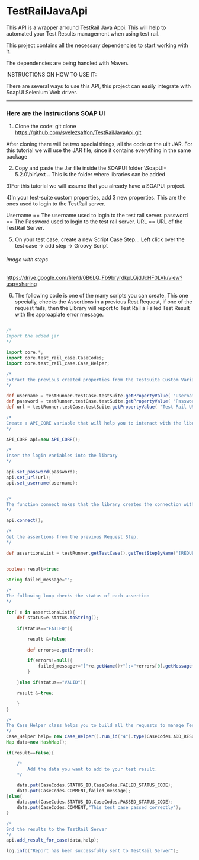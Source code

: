 # TestRailJavaApi

This API is a wrapper arround TestRail Java Appi. This will help to automated your Test Results management when using test rail.

This project contains all the  necessary dependencies to start working with it.


The dependencies are being handled with Maven.

INSTRUCTIONS ON HOW TO USE IT:

There are several ways to use this API, this project can easily integrate with SoapUI Selenium Web driver.

---

### Here are the instructions SOAP UI

1) Clone the code:
git clone https://github.com/svelezsaffon/TestRailJavaApi.git

After cloning there will be two special things, all the code or the uilt JAR. For this tutorial we will use the JAR file, since it contains everything in the same package

2) Copy and paste the Jar file inside the SOAPUI folder \SoapUI-5.2.0\bin\ext .. This is the folder where libraries can be added

3)For this tutorial we will assume that you already have a SOAPUI project.

4)In your test-suite custom properties, add 3 new properties. This are the ones used to login to the TestRail server.

Username == The username used to login to the test rail server.
password == The Password used to login to the test rail server.
URL      == URL of the TestRail Server.

5) On your test case, create a new Script Case Step... Left click over the test case -> add step -> Groovy Script

###### Image with steps
https://drive.google.com/file/d/0B6LQ_Fb9bryrdkpLQjdJcHF0LVk/view?usp=sharing

6) The following code is one of the many scripts you can create. This one specially, checks the Assertions in a previous Rest Request, if one of the request fails, then the Library will report to Test Rail a Failed Test Result with the approapiate error message.

```groovy

/*
Import the added jar
*/

import core.*;
import core.test_rail_case.CaseCodes;
import core.test_rail_case.Case_Helper;

/*
Extract the previous created properties from the TestSuite Custom Variables
*/

def username = testRunner.testCase.testSuite.getPropertyValue( "Username" );
def password = testRunner.testCase.testSuite.getPropertyValue( "Password" );
def url = testRunner.testCase.testSuite.getPropertyValue( "Test Rail URL" )

/*
Create a API_CORE variable that will help you to interact with the library
*/

API_CORE api=new API_CORE();

/*
Inser the login variables into the library
*/

api.set_password(password);
api.set_url(url);
api.set_username(username);


/*
The function connect makes that the library creates the connection with the Test-Rail Server. This function must be called, if not all other methods will throw an Exception
*/

api.connect();

/*
Get the assertions from the previous Request Step.
*/

def assertionsList = testRunner.getTestCase().getTestStepByName("[REQUEST STEP NAME]").getAssertionList();


boolean result=true;

String failed_message="";

/*
The following loop checks the status of each assertion
*/

for( e in assertionsList){
    def status=e.status.toString();

    if(status=="FAILED"){

 		result &=false;

		def errors=e.getErrors();

		if(errors!=null){
			failed_message+="["+e.getName()+"]:="+errors[0].getMessage()+"\n";
		}

    }else if(status=="VALID"){

	result &=true;

    }
}

/*
The Case_Helper class helps you to build all the requests to manage Test Cases. Check the CAse_Help Class on the source code
*/
Case_Helper help= new Case_Helper().run_id("4").type(CaseCodes.ADD_RESULTS_TYPE).case_id("3");
Map data=new HashMap();

if(result==false){

    /*
        Add the data you want to add to your test result.
    */

	data.put(CaseCodes.STATUS_ID,CaseCodes.FAILED_STATUS_CODE);
	data.put(CaseCodes.COMMENT,failed_message);
}else{
	data.put(CaseCodes.STATUS_ID,CaseCodes.PASSED_STATUS_CODE);
	data.put(CaseCodes.COMMENT,"This test case passed correctly");
}

/*
Snd the results to the TestRail Server
*/
api.add_result_for_case(data,help);

log.info("Report has been successfully sent to TestRail Server");


```